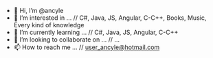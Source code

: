 - 👋 Hi, I’m @ancyle
- 👀 I’m interested in ... // C#, Java, JS, Angular, C-C++, Books, Music, Every kind of knowledge
- 🌱 I’m currently learning ... // C#, Java, JS, Angular, C-C++
- 💞️ I’m looking to collaborate on ... // ...
- 📫 How to reach me ... // user_ancyle@hotmail.com

<!---
ancyle/ancyle is a ✨ special ✨ repository because its `README.md` (this file) appears on your GitHub profile.
You can click the Preview link to take a look at your changes.
--->
